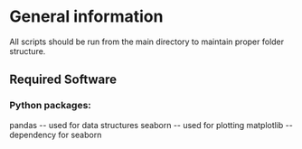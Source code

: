 # General information
All scripts should be run from the main directory to maintain proper folder structure.

## Required Software
### Python packages:
pandas -- used for data structures
seaborn -- used for plotting
matplotlib -- dependency for seaborn
